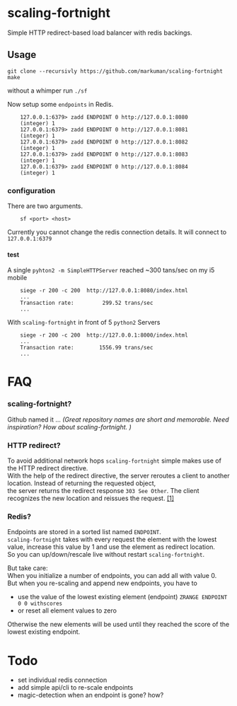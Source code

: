 # scaling-fortnight

Simple HTTP redirect-based load balancer with redis backings.


## Usage

	git clone --recursivly https://github.com/markuman/scaling-fortnight
	make
	
without a whimper run `./sf` 

Now setup some `endpoints` in Redis.

		127.0.0.1:6379> zadd ENDPOINT 0 http://127.0.0.1:8080
		(integer) 1
		127.0.0.1:6379> zadd ENDPOINT 0 http://127.0.0.1:8081
		(integer) 1
		127.0.0.1:6379> zadd ENDPOINT 0 http://127.0.0.1:8082
		(integer) 1
		127.0.0.1:6379> zadd ENDPOINT 0 http://127.0.0.1:8083
		(integer) 1
		127.0.0.1:6379> zadd ENDPOINT 0 http://127.0.0.1:8084
		(integer) 1

### configuration

There are two arguments. 

		sf <port> <host>
		
Currently you cannot change the redis connection details. It will connect to `127.0.0.1:6379`

#### test

A single `pyhton2 -m SimpleHTTPServer` reached ~300 tans/sec on my i5 mobile

		siege -r 200 -c 200  http://127.0.0.1:8080/index.html
		...
		Transaction rate:	      299.52 trans/sec
		...
		
With `scaling-fortnight` in front of 5 `python2` Servers

		siege -r 200 -c 200  http://127.0.0.1:8000/index.html
		...
		Transaction rate:	     1556.99 trans/sec
		...

		

# FAQ

### scaling-fortnight?

Github named it ... _(Great repository names are short and memorable. Need inspiration? How about scaling-fortnight. )_ 

### HTTP redirect?

To avoid additional network hops `scaling-fortnight` simple makes use of the HTTP redirect directive.   
With the help of the redirect directive, the server reroutes a client to another location. Instead of returning the requested object,   
the server returns the redirect response `303 See Other`. The client recognizes the new location and reissues the request. 
[[1]](http://www.javaworld.com/article/2077922/architecture-scalability/server-load-balancing-architectures-part-2-application-level-load-balanci.html)

### Redis?

Endpoints are stored in a sorted list named `ENDPOINT`.  
`scaling-fortnight` takes with every request the element with the lowest value, increase this value by 1 and use the element as redirect location.  
So you can up/down/rescale live without restart `scaling-fortnight`.

But take care:  
When you initialize a number of endpoints, you can add all with value 0.  
But when you re-scaling and append new endpoints, you have to  

* use the value of the lowest existing element (endpoint) `ZRANGE ENDPOINT 0 0 withscores`
* or reset all element values to zero  
    
Otherwise the new elements will be used until they reached the score of the lowest existing endpoint. 

# Todo

* set individual redis connection
* add simple api/cli to re-scale endpoints
* magic-detection when an endpoint is gone? how?

    
